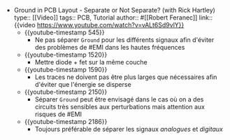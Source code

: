 - Ground in PCB Layout - Separate or Not Separate? (with Rick Hartley)
  type:: [[Video]]
  tags:: PCB, Tutorial 
  author:: #[[Robert Feranec]]
  link:: {{video https://www.youtube.com/watch?v=vALt6Sd9vlY}}
	- {{youtube-timestamp 545}}
		- Ne pas séparer `Ground` pour les différents signaux afin d'éviter des problèmes de #EMI dans les hautes fréquences
	- {{youtube-timestamp 1520}}
		- Mettre diode + fet sur la même couche
	- {{youtube-timestamp 1590}}
		- Les traces ne doivent pas être plus larges que nécessaires afin d'éviter que l'énergie se disperse
	- {{youtube-timestamp 2150}}
		- Séparer `Ground` peut être envisagé dans le cas où on a des circuits très sensibles aux perturbations mais attention aux risques de #EMI
	- {{youtube-timestamp 2186}}
		- Toujours préférable de séparer les signaux *analogues* et *digitaux*